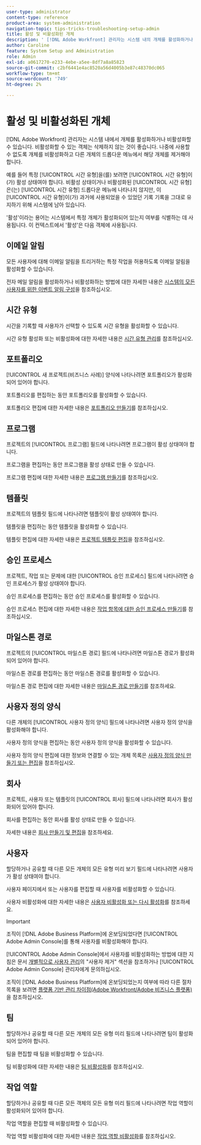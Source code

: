 ```yaml
---
user-type: administrator
content-type: reference
product-area: system-administration
navigation-topic: tips-tricks-troubleshooting-setup-admin
title: 활성 및 비활성화된 개체
description: ' [!DNL Adobe Workfront] 관리자는 시스템 내의 개체를 활성화하거나 비활성화할 수 있습니다. 비활성화할 수 있는 객체는 삭제하지 않는 것이 좋습니다. 나중에 사용할 수 없도록 개체를 비활성화하고 다른 개체의 드롭다운 메뉴에서 해당 개체를 제거해야 합니다.'
author: Caroline
feature: System Setup and Administration
role: Admin
exl-id: a0617270-e233-4ebe-a5ee-8df7a8a85823
source-git-commit: c2bf6441e4ac8520a56d4005b3e87c48370dc065
workflow-type: tm+mt
source-wordcount: '749'
ht-degree: 2%

---
```


# 활성 및 비활성화된 개체

[!DNL Adobe Workfront] 관리자는 시스템 내에서 개체를 활성화하거나 비활성화할 수 있습니다. 비활성화할 수 있는 객체는 삭제하지 않는 것이 좋습니다. 나중에 사용할 수 없도록 개체를 비활성화하고 다른 개체의 드롭다운 메뉴에서 해당 개체를 제거해야 합니다.

예를 들어 특정 [!UICONTROL 시간 유형]을(를) 보려면 [!UICONTROL 시간 유형]이(가) 활성 상태여야 합니다. 비활성 상태이거나 비활성화된 [!UICONTROL 시간 유형]은(는) [!UICONTROL 시간 유형] 드롭다운 메뉴에 나타나지 않지만, 이 [!UICONTROL 시간 유형]이(가) 과거에 사용되었을 수 있었던 기록 기록을 그대로 유지하기 위해 시스템에 남아 있습니다.

&#39;활성&#39;이라는 용어는 시스템에서 특정 개체가 활성화되어 있는지 여부를 식별하는 데 사용됩니다. 이 컨텍스트에서 &#39;활성&#39;은 다음 객체에 사용됩니다.

## 이메일 알림

모든 사용자에 대해 이메일 알림을 트리거하는 특정 작업을 허용하도록 이메일 알림을 활성화할 수 있습니다.

전자 메일 알림을 활성화하거나 비활성화하는 방법에 대한 자세한 내용은 [시스템의 모든 사용자를 위한 이벤트 알림 구성](../../administration-and-setup/manage-workfront/emails/configure-event-notifications-for-everyone-in-the-system.md)을 참조하십시오.

## 시간 유형

시간을 기록할 때 사용자가 선택할 수 있도록 시간 유형을 활성화할 수 있습니다.

시간 유형 활성화 또는 비활성화에 대한 자세한 내용은 [시간 유형 관리](../../administration-and-setup/set-up-workfront/configure-timesheets-schedules/hour-types.md)를 참조하십시오.

## 포트폴리오

[!UICONTROL 새 프로젝트(비즈니스 사례)] 양식에 나타나려면 포트폴리오가 활성화되어 있어야 합니다.

포트폴리오를 편집하는 동안 포트폴리오를 활성화할 수 있습니다.

포트폴리오 편집에 대한 자세한 내용은 [포트폴리오 만들기](../../manage-work/portfolios/create-and-manage-portfolios/create-portfolios.md)를 참조하십시오.

## 프로그램

프로젝트의 [!UICONTROL 프로그램] 필드에 나타나려면 프로그램이 활성 상태여야 합니다.

프로그램을 편집하는 동안 프로그램을 활성 상태로 만들 수 있습니다.

프로그램 편집에 대한 자세한 내용은 [프로그램 만들기](../../manage-work/portfolios/create-and-manage-programs/create-program.md)를 참조하십시오.

## 템플릿

프로젝트의 템플릿 필드에 나타나려면 템플릿이 활성 상태여야 합니다.

템플릿을 편집하는 동안 템플릿을 활성화할 수 있습니다.

템플릿 편집에 대한 자세한 내용은 [프로젝트 템플릿 편집](../../manage-work/projects/create-and-manage-templates/edit-templates.md)을 참조하십시오.

## 승인 프로세스

프로젝트, 작업 또는 문제에 대한 [!UICONTROL 승인 프로세스] 필드에 나타나려면 승인 프로세스가 활성 상태여야 합니다.

승인 프로세스를 편집하는 동안 승인 프로세스를 활성화할 수 있습니다.

승인 프로세스 편집에 대한 자세한 내용은 [작업 항목에 대한 승인 프로세스 만들기](../../administration-and-setup/customize-workfront/configure-approval-milestone-processes/create-approval-processes.md)를 참조하십시오.

## 마일스톤 경로

프로젝트의 [!UICONTROL 마일스톤 경로] 필드에 나타나려면 마일스톤 경로가 활성화되어 있어야 합니다.

마일스톤 경로를 편집하는 동안 마일스톤 경로를 활성화할 수 있습니다.

마일스톤 경로 편집에 대한 자세한 내용은 [마일스톤 경로 만들기](../../administration-and-setup/customize-workfront/configure-approval-milestone-processes/create-milestone-path.md)를 참조하세요.

## 사용자 정의 양식

다른 개체의 [!UICONTROL 사용자 정의 양식] 필드에 나타나려면 사용자 정의 양식을 활성화해야 합니다.

사용자 정의 양식을 편집하는 동안 사용자 정의 양식을 활성화할 수 있습니다.

사용자 정의 양식 편집에 대한 정보와 연결할 수 있는 개체 목록은 [사용자 정의 양식 만들기 또는 편집](../../administration-and-setup/customize-workfront/create-manage-custom-forms/create-or-edit-a-custom-form.md)을 참조하십시오.

## 회사

프로젝트, 사용자 또는 템플릿의 [!UICONTROL 회사] 필드에 나타나려면 회사가 활성화되어 있어야 합니다.

회사를 편집하는 동안 회사를 활성 상태로 만들 수 있습니다.

자세한 내용은 [회사 만들기 및 편집](../../administration-and-setup/set-up-workfront/organizational-setup/create-and-edit-companies.md)을 참조하세요.

## 사용자

할당하거나 공유할 때 다른 모든 개체의 모든 유형 미리 보기 필드에 나타나려면 사용자가 활성 상태여야 합니다.

사용자 페이지에서 또는 사용자를 편집할 때 사용자를 비활성화할 수 있습니다.

사용자 비활성화에 대한 자세한 내용은 [사용자 비활성화 또는 다시 활성화](../../administration-and-setup/add-users/create-and-manage-users/deactivate-a-user.md)를 참조하세요.

>[!IMPORTANT]
>
>조직이 [!DNL Adobe Business Platform]에 온보딩되었다면 [!UICONTROL Adobe Admin Console]를 통해 사용자를 비활성화해야 합니다.
>
>[!UICONTROL Adobe Admin Console]에서 사용자를 비활성화하는 방법에 대한 지침은 문서 [개별적으로 사용자 관리](https://helpx.adobe.com/enterprise/using/manage-users-individually.html)의 &quot;사용자 제거&quot; 섹션을 참조하거나 [!UICONTROL Adobe Admin Console] 관리자에게 문의하십시오.
>
>조직이 [!DNL Adobe Business Platform]에 온보딩되었는지 여부에 따라 다른 절차 목록을 보려면 [플랫폼 기반 관리 차이점(Adobe Workfront/Adobe 비즈니스 플랫폼)](../../administration-and-setup/get-started-wf-administration/actions-in-admin-console.md)을 참조하십시오.

## 팀

할당하거나 공유할 때 다른 모든 개체의 모든 유형 미리 필드에 나타나려면 팀이 활성화되어 있어야 합니다.

팀을 편집할 때 팀을 비활성화할 수 있습니다.

팀 비활성화에 대한 자세한 내용은 [팀 비활성화](../../people-teams-and-groups/create-and-manage-teams/deactivate-a-team.md)를 참조하십시오.

## 작업 역할

할당하거나 공유할 때 다른 모든 객체의 모든 유형 미리 필드에 나타나려면 작업 역할이 활성화되어 있어야 합니다.

작업 역할을 편집할 때 비활성화할 수 있습니다.

작업 역할 비활성화에 대한 자세한 내용은 [작업 역할 비활성화](../../administration-and-setup/set-up-workfront/organizational-setup/deactivate-job-roles.md)를 참조하십시오.
